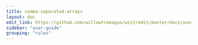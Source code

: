 ```yaml
---
title: comma-separated-arrays
layout: doc
edit_link: https://github.com/willowtreeapps/wist/edit/master/docs/user-guide/rules/comma-separated-arrays
sidebar: "user-guide"
grouping: "rules"
---
```

